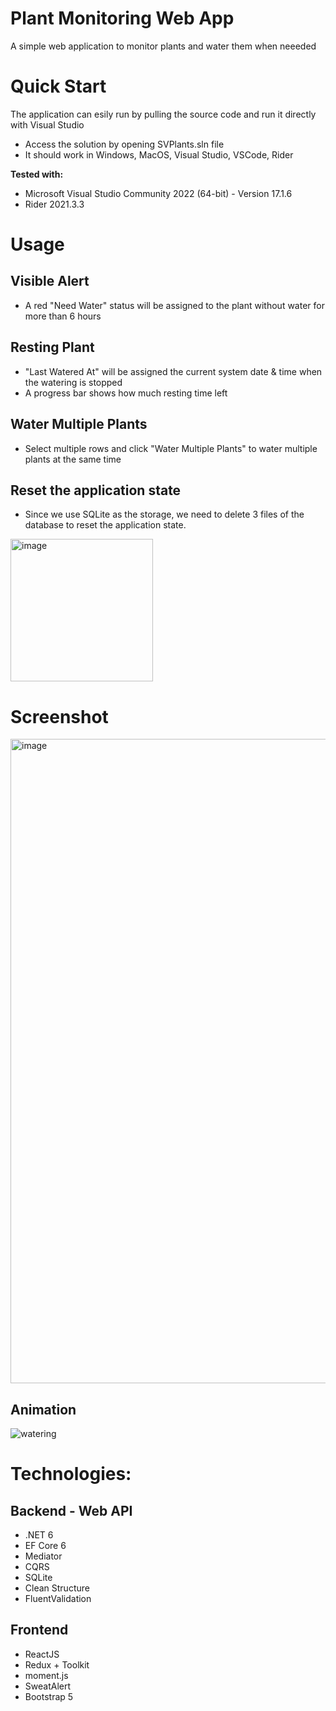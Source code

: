 # Plant Monitoring Web App

A simple web application to monitor plants and water them when neeeded

# Quick Start
The application can esily run by pulling the source code and run it directly with Visual Studio
- Access the solution by opening SVPlants.sln file
- It should work in Windows, MacOS, Visual Studio, VSCode, Rider

**Tested with:**
- Microsoft Visual Studio Community 2022 (64-bit) - Version 17.1.6
- Rider 2021.3.3


# Usage

## Visible Alert
- A red "Need Water" status will be assigned to the plant without water for more than 6 hours

## Resting Plant
- "Last Watered At" will be assigned the current system date & time when the watering is stopped
- A progress bar shows how much resting time left

## Water Multiple Plants
- Select multiple rows and click "Water Multiple Plants" to water multiple plants at the same time

## Reset the application state
- Since we use SQLite as the storage, we need to delete 3 files of the database to reset the application state.
<img width="228" alt="image" src="https://user-images.githubusercontent.com/9654744/167286824-a05dcc28-7b60-4832-9fe8-6693678df902.png">

# Screenshot
<img width="1031" alt="image" src="https://user-images.githubusercontent.com/9654744/167286923-3b5dfc69-6931-4296-ad1b-4aaadc42c3ec.png">

## Animation
![watering](https://user-images.githubusercontent.com/9654744/167286893-f1354e78-b02c-482a-ad07-0c4655379fa8.gif)



# Technologies:
## Backend - Web API
- .NET 6
- EF Core 6
- Mediator
- CQRS
- SQLite
- Clean Structure
- FluentValidation

## Frontend
- ReactJS
- Redux + Toolkit
- moment.js
- SweatAlert
- Bootstrap 5
